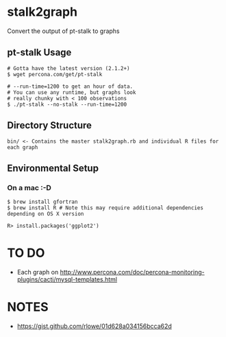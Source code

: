stalk2graph
===========

Convert the output of pt-stalk to graphs

pt-stalk Usage
--------------

    # Gotta have the latest version (2.1.2+)
    $ wget percona.com/get/pt-stalk
    
    # --run-time=1200 to get an hour of data. 
    # You can use any runtime, but graphs look 
    # really chunky with < 100 observations
    $ ./pt-stalk --no-stalk --run-time=1200

Directory Structure
-------------------

    bin/ <- Contains the master stalk2graph.rb and individual R files for each graph

Environmental Setup
-------------------

### On a mac :-D

    $ brew install gfortran
    $ brew install R # Note this may require additional dependencies depending on OS X version

    R> install.packages('ggplot2')

TO DO
=====

* Each graph on http://www.percona.com/doc/percona-monitoring-plugins/cacti/mysql-templates.html

NOTES
=====

* https://gist.github.com/rlowe/01d628a034156bcca62d

